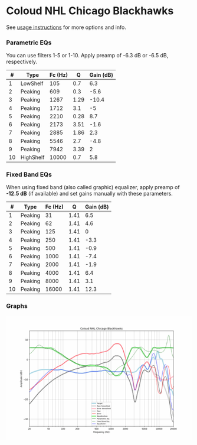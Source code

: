 # Coloud NHL Chicago Blackhawks
See [usage instructions](https://github.com/jaakkopasanen/AutoEq#usage) for more options and info.

### Parametric EQs
You can use filters 1-5 or 1-10. Apply preamp of -6.3 dB or -6.5 dB, respectively.

|   # | Type      |   Fc (Hz) |    Q |   Gain (dB) |
|-----|-----------|-----------|------|-------------|
|   1 | LowShelf  |       105 | 0.7  |         6.3 |
|   2 | Peaking   |       609 | 0.3  |        -5.6 |
|   3 | Peaking   |      1267 | 1.29 |       -10.4 |
|   4 | Peaking   |      1712 | 3.1  |        -5   |
|   5 | Peaking   |      2210 | 0.28 |         8.7 |
|   6 | Peaking   |      2173 | 3.51 |        -1.6 |
|   7 | Peaking   |      2885 | 1.86 |         2.3 |
|   8 | Peaking   |      5546 | 2.7  |        -4.8 |
|   9 | Peaking   |      7942 | 3.39 |         2   |
|  10 | HighShelf |     10000 | 0.7  |         5.8 |

### Fixed Band EQs
When using fixed band (also called graphic) equalizer, apply preamp of **-12.5 dB** (if available) and set gains manually with these parameters.

|   # | Type    |   Fc (Hz) |    Q |   Gain (dB) |
|-----|---------|-----------|------|-------------|
|   1 | Peaking |        31 | 1.41 |         6.5 |
|   2 | Peaking |        62 | 1.41 |         4.6 |
|   3 | Peaking |       125 | 1.41 |         0   |
|   4 | Peaking |       250 | 1.41 |        -3.3 |
|   5 | Peaking |       500 | 1.41 |        -0.9 |
|   6 | Peaking |      1000 | 1.41 |        -7.4 |
|   7 | Peaking |      2000 | 1.41 |        -1.9 |
|   8 | Peaking |      4000 | 1.41 |         6.4 |
|   9 | Peaking |      8000 | 1.41 |         3.1 |
|  10 | Peaking |     16000 | 1.41 |        12.3 |

### Graphs
![](./Coloud%20NHL%20Chicago%20Blackhawks.png)
